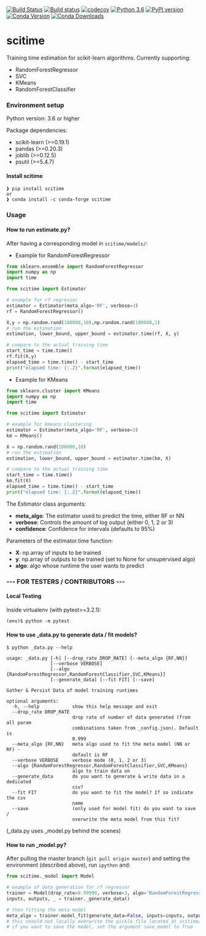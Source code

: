 [![Build Status](https://travis-ci.org/simkimsia/UtilityBehaviors.png)](https://travis-ci.com/nathan-toubiana/scitime) [![Build status](https://ci.appveyor.com/api/projects/status/f6xp39veawdd4y43?svg=true)](https://ci.appveyor.com/project/nathan-toubiana/scitime-2l382)
 [![codecov](https://codecov.io/gh/nathan-toubiana/scitime/branch/master/graph/badge.svg?token=yWAeEV2qWc)](https://codecov.io/gh/nathan-toubiana/scitime) [![Python 3.6](https://img.shields.io/badge/python-3.6-blue.svg)](https://www.python.org/downloads/release/python-360/)
 [![PyPI version](https://badge.fury.io/py/scitime.svg)](https://badge.fury.io/py/scitime) [![Conda Version](https://img.shields.io/conda/vn/conda-forge/scitime.svg)](https://anaconda.org/conda-forge/scitime) [![Conda Downloads](https://img.shields.io/conda/dn/conda-forge/scitime.svg)](https://anaconda.org/conda-forge/scitime)


# scitime
Training time estimation for scikit-learn algorithms. Currently supporting:
- RandomForestRegressor
- SVC
- KMeans
- RandomForestClassifier

### Environment setup
Python version: 3.6 or higher

Package dependencies:
- scikit-learn (>=0.19.1)
- pandas (>=0.20.3)
- joblib (>=0.12.5)
- psutil (>=5.4.7)

#### Install scitime
```
❱ pip install scitime
or 
❱ conda install -c conda-forge scitime
```

### Usage

#### How to run estimate.py?

After having a corresponding model in `scitime/models/`:

- Example for RandomForestRegressor

```python
from sklearn.ensemble import RandomForestRegressor
import numpy as np
import time

from scitime import Estimator

# example for rf regressor
estimator = Estimator(meta_algo='RF', verbose=3)
rf = RandomForestRegressor()

X,y = np.random.rand(100000,10),np.random.rand(100000,1)
# run the estimation
estimation, lower_bound, upper_bound = estimator.time(rf, X, y)

# compare to the actual training time
start_time = time.time()
rf.fit(X,y)
elapsed_time = time.time() - start_time
print("elapsed time: {:.2}".format(elapsed_time))
```

- Example for KMeans

```python
from sklearn.cluster import KMeans
import numpy as np
import time

from scitime import Estimator

# example for kmeans clustering
estimator = Estimator(meta_algo='RF', verbose=3)
km = KMeans()

X = np.random.rand(100000,10)
# run the estimation
estimation, lower_bound, upper_bound = estimator.time(km, X)

# compare to the actual training time
start_time = time.time()
km.fit(X)
elapsed_time = time.time() - start_time
print("elapsed time: {:.2}".format(elapsed_time))
```

The Estimator class arguments:

- **meta_algo**: The estimator used to predict the time, either RF or NN 
- **verbose**: Controls the amount of log output (either 0, 1, 2 or 3)
- **confidence**: Confidence for intervals (defaults to 95%)

Parameters of the estimator.time function:
- **X**: np.array of inputs to be trained
- **y**: np.array of outputs to be trained (set to None for unsupervised algo)
- **algo**: algo whose runtime the user wants to predict

### --- FOR TESTERS / CONTRIBUTORS ---


#### Local Testing
Inside virtualenv (with pytest>=3.2.1):
```
(env)$ python -m pytest
```
#### How to use _data.py to generate data / fit models?
```
$ python _data.py --help

usage: _data.py [-h] [--drop_rate DROP_RATE] [--meta_algo {RF,NN}]
                [--verbose VERBOSE]
                [--algo {RandomForestRegressor,RandomForestClassifier,SVC,KMeans}]
                [--generate_data] [--fit FIT] [--save]

Gather & Persist Data of model training runtimes

optional arguments:
  -h, --help            show this help message and exit
  --drop_rate DROP_RATE
                        drop rate of number of data generated (from all param
                        combinations taken from _config.json). Default is
                        0.999
  --meta_algo {RF,NN}   meta algo used to fit the meta model (NN or RF) -
                        default is RF
  --verbose VERBOSE     verbose mode (0, 1, 2 or 3)
  --algo {RandomForestRegressor,RandomForestClassifier,SVC,KMeans}
                        algo to train data on
  --generate_data       do you want to generate & write data in a dedicated
                        csv?
  --fit FIT             do you want to fit the model? If so indicate the csv
                        name
  --save                (only used for model fit) do you want to save /
                        overwrite the meta model from this fit?
```
(_data.py uses _model.py behind the scenes)
#### How to run _model.py?

After pulling the master branch (`git pull origin master`) and setting the environment (described above),
run `ipython` and:

```python
from scitime._model import Model

# example of data generation for rf regressor
trainer = Model(drop_rate=0.99999, verbose=3, algo='RandomForestRegressor')
inputs, outputs, _ = trainer._generate_data()

# then fitting the meta model
meta_algo = trainer.model_fit(generate_data=False, inputs=inputs, outputs=outputs)
# this should not locally overwrite the pickle file located at scitime/models/{your_model}
# if you want to save the model, set the argument save_model to True
```